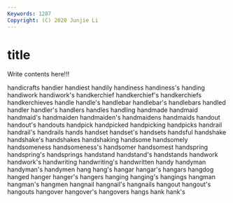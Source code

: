 ```yaml
---
Keywords: 1287
Copyright: (C) 2020 Junjie Li
---
```


# title

Write contents here!!!
 
handicrafts 
handier 
handiest
handily 
handiness 
handiness's 
handing 
handiwork 
handiwork's 
handkerchief 
handkerchief's 
handkerchiefs 
handkerchieves
handle 
handle's 
handlebar 
handlebar's 
handlebars 
handled 
handler 
handler's 
handlers 
handles
handling 
handmade 
handmaid 
handmaid's 
handmaiden 
handmaiden's 
handmaidens 
handmaids 
handout 
handout's
handouts 
handpick 
handpicked 
handpicking 
handpicks 
handrail 
handrail's 
handrails 
hands 
handset
handset's 
handsets 
handsful 
handshake 
handshake's 
handshakes 
handshaking 
handsome 
handsomely 
handsomeness
handsomeness's 
handsomer 
handsomest 
handspring 
handspring's 
handsprings 
handstand 
handstand's 
handstands 
handwork
handwork's 
handwriting 
handwriting's 
handwritten 
handy 
handyman 
handyman's 
handymen 
hang 
hang's
hangar 
hangar's 
hangars 
hangdog 
hanged 
hanger 
hanger's 
hangers 
hanging 
hanging's
hangings 
hangman 
hangman's 
hangmen 
hangnail 
hangnail's 
hangnails 
hangout 
hangout's 
hangouts
hangover 
hangover's 
hangovers 
hangs 
hank 
hank's 
